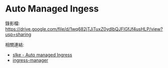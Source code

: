 # Auto Managed Ingess


錄影檔: https://drive.google.com/file/d/1wq682jTJiTuxZ0ydlbQJFlGfJf4usHLP/view?usp=sharing

相關連結:

- [slke - Auto managed Ingress](https://github.com/softleader/slke/blob/main/docs/AUTO_MANAGED_INGRESS.md)
- [ingress-manager](https://github.com/softleader/ingress-manager)
